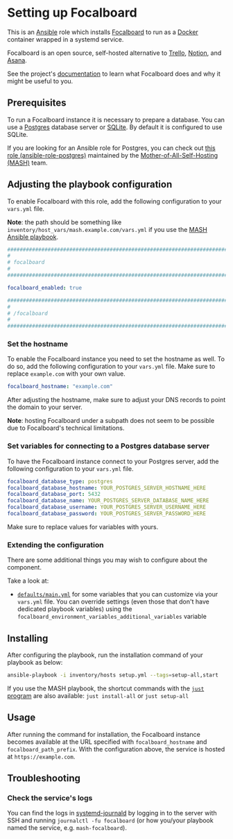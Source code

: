 <!--
SPDX-FileCopyrightText: 2020 - 2024 MDAD project contributors
SPDX-FileCopyrightText: 2020 - 2024 Slavi Pantaleev
SPDX-FileCopyrightText: 2020 Aaron Raimist
SPDX-FileCopyrightText: 2020 Chris van Dijk
SPDX-FileCopyrightText: 2020 Dominik Zajac
SPDX-FileCopyrightText: 2020 Mickaël Cornière
SPDX-FileCopyrightText: 2022 François Darveau
SPDX-FileCopyrightText: 2022 Julian Foad
SPDX-FileCopyrightText: 2022 Warren Bailey
SPDX-FileCopyrightText: 2023 Antonis Christofides
SPDX-FileCopyrightText: 2023 Felix Stupp
SPDX-FileCopyrightText: 2023 Julian-Samuel Gebühr
SPDX-FileCopyrightText: 2023 Pierre 'McFly' Marty
SPDX-FileCopyrightText: 2024 - 2025 Suguru Hirahara

SPDX-License-Identifier: AGPL-3.0-or-later
-->

# Setting up Focalboard

This is an [Ansible](https://www.ansible.com/) role which installs [Focalboard](https://www.focalboard.com/) to run as a [Docker](https://www.docker.com/) container wrapped in a systemd service.

Focalboard is an open source, self-hosted alternative to [Trello](https://trello.com/), [Notion](https://www.notion.so/), and [Asana](https://asana.com/).

See the project's [documentation](https://github.com/mattermost-community/focalboard/blob/main/README.md) to learn what Focalboard does and why it might be useful to you.

## Prerequisites

To run a Focalboard instance it is necessary to prepare a database. You can use a [Postgres](https://www.postgresql.org/) database server or [SQLite](https://www.sqlite.org/). By default it is configured to use SQLite.

If you are looking for an Ansible role for Postgres, you can check out [this role (ansible-role-postgres)](https://github.com/mother-of-all-self-hosting/ansible-role-postgres) maintained by the [Mother-of-All-Self-Hosting (MASH)](https://github.com/mother-of-all-self-hosting) team.

## Adjusting the playbook configuration

To enable Focalboard with this role, add the following configuration to your `vars.yml` file.

**Note**: the path should be something like `inventory/host_vars/mash.example.com/vars.yml` if you use the [MASH Ansible playbook](https://github.com/mother-of-all-self-hosting/mash-playbook).

```yaml
########################################################################
#                                                                      #
# focalboard                                                           #
#                                                                      #
########################################################################

focalboard_enabled: true

########################################################################
#                                                                      #
# /focalboard                                                          #
#                                                                      #
########################################################################
```

### Set the hostname

To enable the Focalboard instance you need to set the hostname as well. To do so, add the following configuration to your `vars.yml` file. Make sure to replace `example.com` with your own value.

```yaml
focalboard_hostname: "example.com"
```

After adjusting the hostname, make sure to adjust your DNS records to point the domain to your server.

**Note**: hosting Focalboard under a subpath does not seem to be possible due to Focalboard's technical limitations.

### Set variables for connecting to a Postgres database server

To have the Focalboard instance connect to your Postgres server, add the following configuration to your `vars.yml` file.

```yaml
focalboard_database_type: postgres
focalboard_database_hostname: YOUR_POSTGRES_SERVER_HOSTNAME_HERE
focalboard_database_port: 5432
focalboard_database_name: YOUR_POSTGRES_SERVER_DATABASE_NAME_HERE
focalboard_database_username: YOUR_POSTGRES_SERVER_USERNAME_HERE
focalboard_database_password: YOUR_POSTGRES_SERVER_PASSWORD_HERE
```

Make sure to replace values for variables with yours.

### Extending the configuration

There are some additional things you may wish to configure about the component.

Take a look at:

- [`defaults/main.yml`](../defaults/main.yml) for some variables that you can customize via your `vars.yml` file. You can override settings (even those that don't have dedicated playbook variables) using the `focalboard_environment_variables_additional_variables` variable

## Installing

After configuring the playbook, run the installation command of your playbook as below:

```sh
ansible-playbook -i inventory/hosts setup.yml --tags=setup-all,start
```

If you use the MASH playbook, the shortcut commands with the [`just` program](https://github.com/mother-of-all-self-hosting/mash-playbook/blob/main/docs/just.md) are also available: `just install-all` or `just setup-all`

## Usage

After running the command for installation, the Focalboard instance becomes available at the URL specified with `focalboard_hostname` and `focalboard_path_prefix`. With the configuration above, the service is hosted at `https://example.com`.

## Troubleshooting

### Check the service's logs

You can find the logs in [systemd-journald](https://www.freedesktop.org/software/systemd/man/systemd-journald.service.html) by logging in to the server with SSH and running `journalctl -fu focalboard` (or how you/your playbook named the service, e.g. `mash-focalboard`).
